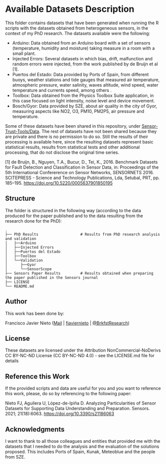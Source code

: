 # Available Datasets Description

This folder contains datasets that have been generated when running the R scripts with the datasets obtained from heterogeneous sensors, in the context of my PhD research. The datasets available were the following:
* Arduino: Data obtained from an Arduino board with a set of sensors (temperature, humidity and moisture) taking measure in a room with a small plant.
* Injected Errors: Several datasets in which bias, drift, malfunction and random errors were injected, from the work published by de Bruijn et al [1].
* Puertos del Estado: Data provided by Ports of Spain, from different buoys, weather stations and tide gauges that measured air temperature, atmospheric pressure, water salinity, waves altitude, wind speed, water temperature and currents speed, among others .
* Toolbox: Data obtained from the Physics Toolbox Suite application, in this case focused on light intensity, noise level and device movement.
* Bosch/Gyor: Data provided by SZE, about air quality in the city of Gyor, measuring aspects like NO2, O3, PM10, PM2P5, air pressure and temperature.

Some of these datasets have been shared in this repository, under [Sensor-Trust-Tools/Data](../../Data). The rest of datasets have not been shared because they are private and there is no permission to do so. Still the results of their processing is available here, since the resulting datasets represent basic statistical results, results from statistical tests and other additional processing, that do not disclose the original time series.

[1] de Bruijn, B., Nguyen, T.A., Bucur, D., Tei, K., 2016. Benchmark Datasets for Fault Detection and Classification in Sensor Data, in: Proceedings of the 5th International Confererence on Sensor Networks, SENSORNETS 2016. SCITEPRESS - Science and Technology Publications, Lda, Setubal, PRT, pp. 185–195. https://doi.org/10.5220/0005637901850195

## Structure

The folder is structured in the following way (according to the data produced for the paper published and to the data resulting from the research done for the PhD):

    .
    ├── PhD Results                   # Results from PhD research analysis and validation
    │   ├──Arduino                  
    │   ├──Injected Errors
    │   ├──Puertos del Estado
    │   ├──Toolbox
    │   └──Validation
    │      ├──Gyor
    │      └──SensorScope
    ├── Sensors Paper Results         # Results obtained when preparing the paper published in the Sensors journal    
    ├── LICENSE
    └── README.md

## Author

This work has been done by:

Francisco Javier Nieto ([Mail](mailto:fjavier.nieto@opendeusto.es) | [fjaviernieto](https://github.com/fjaviernieto) | [@BrkfstResearch](https://twitter.com/BrkfstResearch))

## License

These datasets are licensed under the Attribution NonCommercial-NoDerivs CC BY-NC-ND License (CC BY-NC-ND 4.0) - see the LICENSE.md file for details

## Reference this Work

If the provided scripts and data are useful for you and you want to reference this work, please, do so by referencing to the following paper:

Nieto FJ, Aguilera U, López-de-Ipiña D. Analyzing Particularities of Sensor Datasets for Supporting Data Understanding and Preparation. Sensors. 2021; 21(18):6063. https://doi.org/10.3390/s21186063

## Acknowledgments

I want to thank to all those colleagues and entities that provided me with the datasets that I needed to do the analysis and the evaluation of the solutions proposed. This includes Ports of Spain, Kunak, Meteoblue and the people from SZE.
